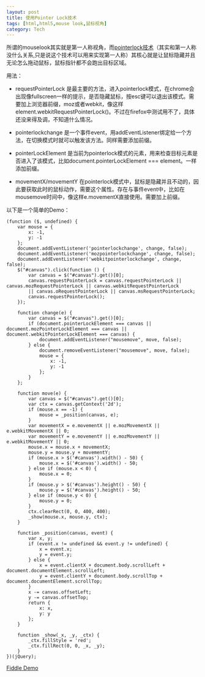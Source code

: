 ```yaml
---
layout: post
title: 使用Pointer Lock技术
tags: [html,html5,mouse look,鼠标视角]
category: Tech
---
```


所谓的mouselook其实就是第一人称视角，而[pointerlock技术](http://www.w3.org/TR/pointerlock/ "pointerlock技术")（其实和第一人称没什么关系,只是说这个技术可以用来实现第一人称）其核心就是让鼠标隐藏并且无论怎么拖动鼠标，鼠标指针都不会跑出目标区域。

用法：

* requestPointerLock 是最主要的方法，进入pointerlock模式，在chrome会出现像fullscreen一样的提示，是否隐藏鼠标，按esc键可以退出该模式。需要加上浏览器前缀，moz或者webkit，像这样element.webkitRequestPointerLock()。不过在firefox中测试用不了，具体还没来得及调，不知道什么情况。

* pointerlockchange 是一个事件event，用addEventListener绑定给一个方法，在切换模式时就可以触发该方法。同样需要添加前缀。

* pointerLockElement 是当前为pointerlock模式的元素，用来检查目标元素是否进入了该模式，比如document.pointerLockElement === element。一样添加前缀。

* movementX/movementY 在pointerlock模式中，鼠标是隐藏并且不动的，因此要获取此时的鼠标动作，需要这个属性。存在与事件event中，比如在mousemove时间中，像这样e.movementX直接使用。需要加上前缀。

以下是一个简单的Demo：

    (function ($, undefined) {
        var mouse = {
            x: -1,
            y: -1
        };
        document.addEventListener('pointerlockchange', change, false);
        document.addEventListener('mozpointerlockchange', change, false);
        document.addEventListener('webkitpointerlockchange', change, false);
        $("#canvas").click(function () {
            var canvas = $("#canvas").get()[0];
            canvas.requestPointerLock = canvas.requestPointerLock || canvas.mozRequestPointerLock || canvas.webkitRequestPointerLock 
            || canvas.oRequestPointerLock || canvas.msRequestPointerLock;
            canvas.requestPointerLock();
        });

        function change(e) {
            var canvas = $("#canvas").get()[0];
            if (document.pointerLockElement === canvas || document.mozPointerLockElement === canvas || document.webkitPointerLockElement === canvas) {
                document.addEventListener("mousemove", move, false);
            } else {
                document.removeEventListener("mousemove", move, false);
                mouse = {
                    x: -1,
                    y: -1
                };
            }
        };

        function move(e) {
            var canvas = $("#canvas").get()[0];
            var ctx = canvas.getContext('2d');
            if (mouse.x == -1) {
                mouse = _position(canvas, e);
            }
            var movementX = e.movementX || e.mozMovementX || e.webkitMovementX || 0;
            var movementY = e.movementY || e.mozMovementY || e.webkitMovementY || 0;
            mouse.x = mouse.x + movementX;
            mouse.y = mouse.y + movementY;
            if (mouse.x > $('#canvas').width() - 50) {
                mouse.x = $('#canvas').width() - 50;
            } else if (mouse.x < 0) {
                mouse.x = 0;
            }
            if (mouse.y > $('#canvas').height() - 50) {
                mouse.y = $('#canvas').height() - 50;
            } else if (mouse.y < 0) {
                mouse.y = 0;
            }
            ctx.clearRect(0, 0, 400, 400);
            _show(mouse.x, mouse.y, ctx);
        }

        function _position(canvas, event) {
            var x, y;
            if (event.x != undefined && event.y != undefined) {
                x = event.x;
                y = event.y;
            } else {
                x = event.clientX + document.body.scrollLeft + document.documentElement.scrollLeft;
                y = event.clientY + document.body.scrollTop + document.documentElement.scrollTop;
            }
            x -= canvas.offsetLeft;
            y -= canvas.offsetTop;
            return {
                x: x,
                y: y
            };
        }

        function _show(_x, _y, _ctx) {
            _ctx.fillStyle = 'red';
            _ctx.fillRect(0, 0, _x, _y);
        }
    })(jQuery);


[Fiddle Demo](http://jsfiddle.net/tyrantchiong/NUTt8/2/ "Fiddle Demo")